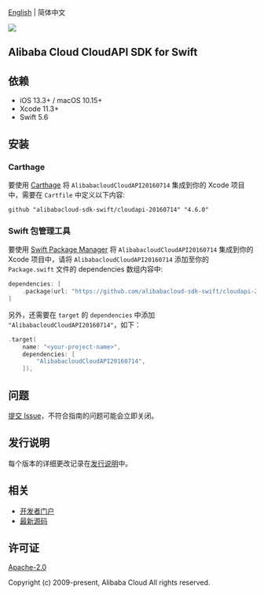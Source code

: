 [English](README.md) | 简体中文

![](https://aliyunsdk-pages.alicdn.com/icons/AlibabaCloud.svg)

## Alibaba Cloud CloudAPI SDK for Swift

## 依赖

- iOS 13.3+ / macOS 10.15+
- Xcode 11.3+
- Swift 5.6

## 安装

### Carthage

要使用 [Carthage](https://github.com/Carthage/Carthage) 将 `AlibabacloudCloudAPI20160714` 集成到你的 Xcode 项目中，需要在 `Cartfile` 中定义以下内容:

```ogdl
github "alibabacloud-sdk-swift/cloudapi-20160714" "4.6.0"
```

### Swift 包管理工具

要使用 [Swift Package Manager](https://swift.org/package-manager/) 将 `AlibabacloudCloudAPI20160714` 集成到你的 Xcode 项目中，请将 `AlibabacloudCloudAPI20160714` 添加至你的 `Package.swift` 文件的 dependencies 数组内容中:

```swift
dependencies: [
    .package(url: "https://github.com/alibabacloud-sdk-swift/cloudapi-20160714.git", from: "4.6.0")
]
```

另外，还需要在 `target` 的 `dependencies` 中添加 `"AlibabacloudCloudAPI20160714"`，如下：

```swift
.target(
    name: "<your-project-name>",
    dependencies: [
        "AlibabacloudCloudAPI20160714",
    ]),
```

## 问题

[提交 Issue](https://github.com/alibabacloud-sdk-swift/cloudapi-20160714/issues/new)，不符合指南的问题可能会立即关闭。

## 发行说明

每个版本的详细更改记录在[发行说明](./ChangeLog.txt)中。

## 相关

* [开发者门户](https://next.api.aliyun.com/home)
* [最新源码](https://github.com/alibabacloud-sdk-swift/cloudapi-20160714)

## 许可证

[Apache-2.0](http://www.apache.org/licenses/LICENSE-2.0)

Copyright (c) 2009-present, Alibaba Cloud All rights reserved.
